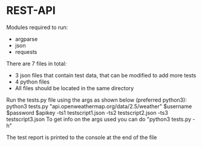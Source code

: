 # REST-API

Modules required to run:
- argparse
- json
- requests

There are 7 files in total:
- 3 json files that contain test data, that can be modified to add more tests
- 4 python files
- All files should be located in the same directory

Run the tests.py file using the args as shown below (preferred python3):
python3 tests.py "api.openweathermap.org/data/2.5/weather" $username $password $apikey -ts1 testscript1.json -ts2 testscript2.json -ts3 testscript3.json
To get info on the args used you can do "python3 tests.py -h"

The test report is printed to the console at the end of the file
